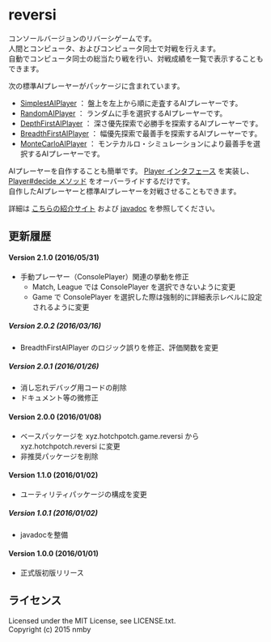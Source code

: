 # reversi
コンソールバージョンのリバーシゲームです。  
人間とコンピュータ、およびコンピュータ同士で対戦を行えます。  
自動でコンピュータ同士の総当たり戦を行い、対戦成績を一覧で表示することもできます。  
  
次の標準AIプレーヤーがパッケージに含まれています。
* [SimplestAIPlayer](https://github.com/nmby/reversi/blob/master/project/src/main/java/xyz/hotchpotch/reversi/aiplayers/SimplestAIPlayer.java) ： 盤上を左上から順に走査するAIプレーヤーです。  
* [RandomAIPlayer](https://github.com/nmby/reversi/blob/master/project/src/main/java/xyz/hotchpotch/reversi/aiplayers/RandomAIPlayer.java) ： ランダムに手を選択するAIプレーヤーです。  
* [DepthFirstAIPlayer](https://github.com/nmby/reversi/blob/master/project/src/main/java/xyz/hotchpotch/reversi/aiplayers/DepthFirstAIPlayer.java) ： 深さ優先探索で必勝手を探索するAIプレーヤーです。  
* [BreadthFirstAIPlayer](https://github.com/nmby/reversi/blob/master/project/src/main/java/xyz/hotchpotch/reversi/aiplayers/BreadthFirstAIPlayer.java) ： 幅優先探索で最善手を探索するAIプレーヤーです。  
* [MonteCarloAIPlayer](https://github.com/nmby/reversi/blob/master/project/src/main/java/xyz/hotchpotch/reversi/aiplayers/MonteCarloAIPlayer.java) ： モンテカルロ・シミュレーションにより最善手を選択するAIプレーヤーです。  

AIプレーヤーを自作することも簡単です。
[Player インタフェース](http://reversi.hotchpotch.xyz/docs/api/index.html?xyz/hotchpotch/reversi/framework/Player.html) を実装し、
[Player#decide メソッド](http://reversi.hotchpotch.xyz/docs/api/xyz/hotchpotch/reversi/framework/Player.html#decide-xyz.hotchpotch.reversi.core.Board-xyz.hotchpotch.reversi.core.Color-long-long-) をオーバーライドするだけです。  
自作したAIプレーヤーと標準AIプレーヤーを対戦させることもできます。  
  
詳細は [こちらの紹介サイト](http://reversi.hotchpotch.xyz/)
および [javadoc](http://reversi.hotchpotch.xyz/docs/api/index.html) を参照してください。  
  
## 更新履歴
#### Version 2.1.0 (2016/05/31)
* 手動プレーヤー（ConsolePlayer）関連の挙動を修正
  - Match, League では ConsolePlayer を選択できないように変更
  - Game で ConsolePlayer を選択した際は強制的に詳細表示レベルに設定されるように変更
  
##### Version 2.0.2 (2016/03/16)
* BreadthFirstAIPlayer のロジック誤りを修正、評価関数を変更
  
##### Version 2.0.1 (2016/01/26)
* 消し忘れデバッグ用コードの削除
* ドキュメント等の微修正
  
#### Version 2.0.0 (2016/01/08)
* ベースパッケージを xyz.hotchpotch.game.reversi から xyz.hotchpotch.reversi に変更
* 非推奨パッケージを削除
  
#### Version 1.1.0 (2016/01/02)
* ユーティリティパッケージの構成を変更
  
##### Version 1.0.1 (2016/01/02)
* javadocを整備
  
#### Version 1.0.0 (2016/01/01)
* 正式版初版リリース
  
## ライセンス
Licensed under the MIT License, see LICENSE.txt.  
Copyright (c) 2015 nmby  


